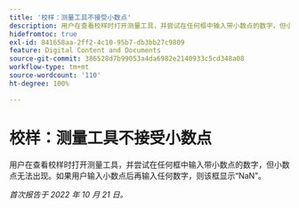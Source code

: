 ```yaml
---
title: '校样：测量工具不接受小数点'
description: 用户在查看校样时打开测量工具，并尝试在任何框中输入带小数点的数字，但小数点无法出现。如果用户输入小数点后再输入任何数字，则该框显示 NaN。
hidefromtoc: true
exl-id: 841658aa-2ff2-4c10-95b7-db3bb27c9809
feature: Digital Content and Documents
source-git-commit: 386528d7b99053a4da6982e2140933c5cd348a08
workflow-type: tm+mt
source-wordcount: '110'
ht-degree: 100%

---
```


# 校样：测量工具不接受小数点

<!--Requested article.This article is on the WF and WFP TOC. -->

用户在查看校样时打开测量工具，并尝试在任何框中输入带小数点的数字，但小数点无法出现。如果用户输入小数点后再输入任何数字，则该框显示“NaN”。

_首次报告于 2022 年 10 月 21 日。_
